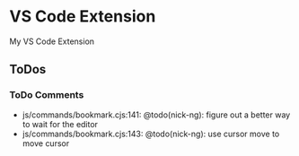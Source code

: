 # VS Code Extension

My VS Code Extension

## ToDos

### ToDo Comments

- js/commands/bookmark.cjs:141: @todo(nick-ng): figure out a better way to wait for the editor
- js/commands/bookmark.cjs:143: @todo(nick-ng): use cursor move to move cursor
